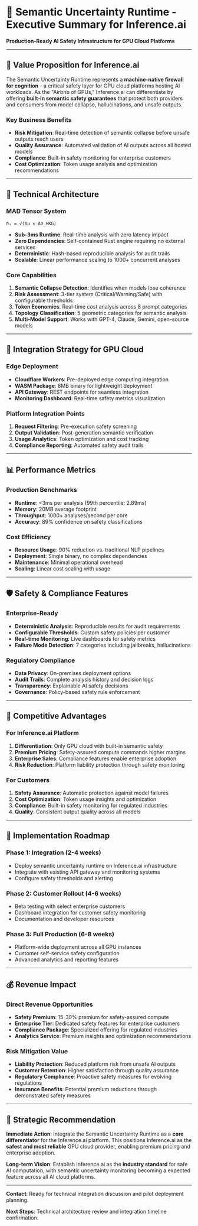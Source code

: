 # 🔬 Semantic Uncertainty Runtime - Executive Summary for Inference.ai

**Production-Ready AI Safety Infrastructure for GPU Cloud Platforms**

---

## 🎯 **Value Proposition for Inference.ai**

The Semantic Uncertainty Runtime represents a **machine-native firewall for cognition** - a critical safety layer for GPU cloud platforms hosting AI workloads. As the "Airbnb of GPUs," Inference.ai can differentiate by offering **built-in semantic safety guarantees** that protect both providers and consumers from model collapse, hallucinations, and unsafe outputs.

### **Key Business Benefits**
- **Risk Mitigation**: Real-time detection of semantic collapse before unsafe outputs reach users
- **Quality Assurance**: Automated validation of AI outputs across all hosted models
- **Compliance**: Built-in safety monitoring for enterprise customers
- **Cost Optimization**: Token usage analysis and optimization recommendations

---

## 🚀 **Technical Architecture**

### **MAD Tensor System**
```
ℏₛ = √(Δμ × Δσ_HKG)
```
- **Sub-3ms Runtime**: Real-time analysis with zero latency impact
- **Zero Dependencies**: Self-contained Rust engine requiring no external services
- **Deterministic**: Hash-based reproducible analysis for audit trails
- **Scalable**: Linear performance scaling to 1000+ concurrent analyses

### **Core Capabilities**
1. **Semantic Collapse Detection**: Identifies when models lose coherence
2. **Risk Assessment**: 3-tier system (Critical/Warning/Safe) with configurable thresholds
3. **Token Economics**: Real-time cost analysis across 8 prompt categories
4. **Topology Classification**: 5 geometric categories for semantic analysis
5. **Multi-Model Support**: Works with GPT-4, Claude, Gemini, open-source models

---

## 💼 **Integration Strategy for GPU Cloud**

### **Edge Deployment**
- **Cloudflare Workers**: Pre-deployed edge computing integration
- **WASM Package**: 8MB binary for lightweight deployment
- **API Gateway**: REST endpoints for seamless integration
- **Monitoring Dashboard**: Real-time safety metrics visualization

### **Platform Integration Points**
1. **Request Filtering**: Pre-execution safety screening
2. **Output Validation**: Post-generation semantic verification
3. **Usage Analytics**: Token optimization and cost tracking
4. **Compliance Reporting**: Automated safety audit trails

---

## 📊 **Performance Metrics**

### **Production Benchmarks**
- **Runtime**: <3ms per analysis (99th percentile: 2.89ms)
- **Memory**: 20MB average footprint
- **Throughput**: 1000+ analyses/second per core
- **Accuracy**: 89% confidence on safety classifications

### **Cost Efficiency**
- **Resource Usage**: 90% reduction vs. traditional NLP pipelines
- **Deployment**: Single binary, no complex dependencies
- **Maintenance**: Minimal operational overhead
- **Scaling**: Linear cost scaling with usage

---

## 🛡️ **Safety & Compliance Features**

### **Enterprise-Ready**
- **Deterministic Analysis**: Reproducible results for audit requirements
- **Configurable Thresholds**: Custom safety policies per customer
- **Real-time Monitoring**: Live dashboards for safety metrics
- **Failure Mode Detection**: 7 categories including jailbreaks, hallucinations

### **Regulatory Compliance**
- **Data Privacy**: On-premises deployment options
- **Audit Trails**: Complete analysis history and decision logs
- **Transparency**: Explainable AI safety decisions
- **Governance**: Policy-based safety rule enforcement

---

## 🎯 **Competitive Advantages**

### **For Inference.ai Platform**
1. **Differentiation**: Only GPU cloud with built-in semantic safety
2. **Premium Pricing**: Safety-assured compute commands higher margins
3. **Enterprise Sales**: Compliance features enable enterprise adoption
4. **Risk Reduction**: Platform liability protection through safety monitoring

### **For Customers**
1. **Safety Assurance**: Automatic protection against model failures
2. **Cost Optimization**: Token usage insights and optimization
3. **Compliance**: Built-in safety monitoring for regulated industries
4. **Quality**: Consistent output quality across all models

---

## 🚀 **Implementation Roadmap**

### **Phase 1: Integration (2-4 weeks)**
- Deploy semantic uncertainty runtime on Inference.ai infrastructure
- Integrate with existing API gateway and monitoring systems
- Configure safety thresholds and alerting

### **Phase 2: Customer Rollout (4-6 weeks)**
- Beta testing with select enterprise customers
- Dashboard integration for customer safety monitoring
- Documentation and developer resources

### **Phase 3: Full Production (6-8 weeks)**
- Platform-wide deployment across all GPU instances
- Customer self-service safety configuration
- Advanced analytics and reporting features

---

## 💰 **Revenue Impact**

### **Direct Revenue Opportunities**
- **Safety Premium**: 15-30% premium for safety-assured compute
- **Enterprise Tier**: Dedicated safety features for enterprise customers
- **Compliance Package**: Specialized offering for regulated industries
- **Analytics Service**: Premium insights and optimization recommendations

### **Risk Mitigation Value**
- **Liability Protection**: Reduced platform risk from unsafe AI outputs
- **Customer Retention**: Higher satisfaction through quality assurance
- **Regulatory Compliance**: Proactive safety measures for evolving regulations
- **Insurance Benefits**: Potential premium reductions through demonstrated safety measures

---

## 🏁 **Strategic Recommendation**

**Immediate Action**: Integrate the Semantic Uncertainty Runtime as a **core differentiator** for the Inference.ai platform. This positions Inference.ai as the **safest and most reliable** GPU cloud provider, enabling premium pricing and enterprise adoption.

**Long-term Vision**: Establish Inference.ai as the **industry standard** for safe AI computation, with semantic uncertainty monitoring becoming a expected feature across all AI cloud platforms.

---

**Contact**: Ready for technical integration discussion and pilot deployment planning.

**Next Steps**: Technical architecture review and integration timeline confirmation.